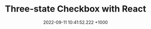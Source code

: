 ---
title: "Three-state Checkbox with React"
description: "Yet another method to make three-state checkboxes with indeterminate state using React"

date: 2022-09-11 10:41:52.222 +1000

toc: true
draft: true

tags:
  - React
  - JavaScript
  - Forms

---